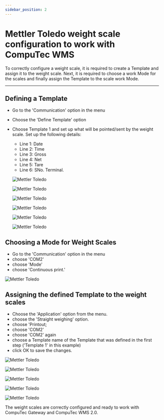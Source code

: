 ```yaml
---
sidebar_position: 2
---
```


# Mettler Toledo weight scale configuration to work with CompuTec WMS

To correctly configure a weight scale, it is required to create a Template and assign it to the weight scale. Next, it is required to choose a work Mode for the scales and finally assign the Template to the scale work Mode.

---

## Defining a Template

- Go to the 'Communication' option in the menu
- Choose the 'Define Template' option
- Choose Template 1 and set up what will be pointed/sent by the weight scale. Set up the following details:

  - Line 1: Date
  - Line 2: Time
  - Line 3: Gross
  - Line 4: Net
  - Line 5: Tare
  - Line 6: SNo. Terminal.

  ![Mettler Toledo](./media/mettler-01.webp)

  ![Mettler Toledo](./media/mettler-02.webp)

  ![Mettler Toledo](./media/mettler-03.webp)

  ![Mettler Toledo](./media/mettler-04.webp)

  ![Mettler Toledo](./media/mettler-05.webp)

  ![Mettler Toledo](./media/mettler-06.webp)

## Choosing a Mode for Weight Scales

- Go to the 'Communication' option in the menu
- choose 'COM2'
- choose 'Mode'
- choose 'Continuous print.'

![Mettler Toledo](./media/mettler-07.webp)

## Assigning the defined Template to the weight scales

- Choose the 'Application' option from the menu.
- choose the 'Straight weighing' option.
- choose 'Printout;
- choose 'COM2'
- choose 'COM2' again
- choose a Template name of the Template that was defined in the first step ('Template 1' in this example)
- click OK to save the changes.

![Mettler Toledo](./media/mettler-08.webp)

![Mettler Toledo](./media/mettler-09.webp)

![Mettler Toledo](./media/mettler-10.webp)

![Mettler Toledo](./media/mettler-11.webp)

![Mettler Toledo](./media/mettler-12.webp)

The weight scales are correctly configured and ready to work with CompuTec Gateway and CompuTec WMS 2.0.
